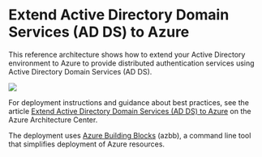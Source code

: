 # Extend Active Directory Domain Services (AD DS) to Azure

This reference architecture shows how to extend your Active Directory environment to Azure to provide distributed authentication services using Active Directory Domain Services (AD DS).

![](https://docs.microsoft.com/azure/architecture/reference-architectures/identity/images/adds-extend-domain.png)

For deployment instructions and guidance about best practices, see the article [Extend Active Directory Domain Services (AD DS) to Azure](https://docs.microsoft.com/azure/architecture/reference-architectures/identity/adds-extend-domain) on the Azure Architecture Center.

The deployment uses [Azure Building Blocks](https://github.com/mspnp/template-building-blocks/wiki) (azbb), a command line tool that simplifies deployment of Azure resources.